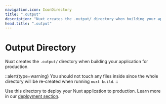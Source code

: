 ```yaml
---
navigation.icon: IconDirectory
title: ".output"
description: "Nuxt creates the .output/ directory when building your application for production."
head.title: ".output"
---
```


# Output Directory

Nuxt creates the `.output/` directory when building your application for production.

::alert{type=warning}
You should not touch any files inside since the whole directory will be re-created when running `nuxt build`.
::

Use this directory to deploy your Nuxt application to production. Learn more in our [deployment section](/docs/guide/deploy).

